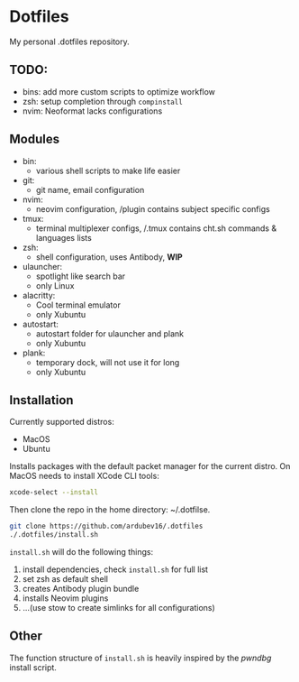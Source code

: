 # Dotfiles

My personal .dotfiles repository.

## TODO:

- bins: add more custom scripts to optimize workflow
- zsh: setup completion through `compinstall`
- nvim: Neoformat lacks configurations

## Modules

- bin:
  - various shell scripts to make life easier
- git:
  - git name, email configuration
- nvim:
  - neovim configuration, /plugin contains subject specific configs
- tmux:
  - terminal multiplexer configs, /.tmux contains cht.sh commands & languages lists
- zsh:
  - shell configuration, uses Antibody, **WIP**
- ulauncher:
  - spotlight like search bar
  - only Linux
- alacritty:
  - Cool terminal emulator
  - only Xubuntu
- autostart:
  - autostart folder for ulauncher and plank
  - only Xubuntu
- plank:
  - temporary dock, will not use it for long
  - only Xubuntu

## Installation

Currently supported distros:

- MacOS
- Ubuntu

Installs packages with the default packet manager for the current distro. On MacOS needs to install XCode CLI tools:

```bash
xcode-select --install
```

Then clone the repo in the home directory: ~/.dotfilse.

```bash
git clone https://github.com/ardubev16/.dotfiles
./.dotfiles/install.sh
```

`install.sh` will do the following things:

1. install dependencies, check `install.sh` for full list
1. set zsh as default shell
1. creates Antibody plugin bundle
1. installs Neovim plugins
1. ...(use stow to create simlinks for all configurations)

## Other

The function structure of `install.sh` is heavily inspired by the _pwndbg_ install script.
